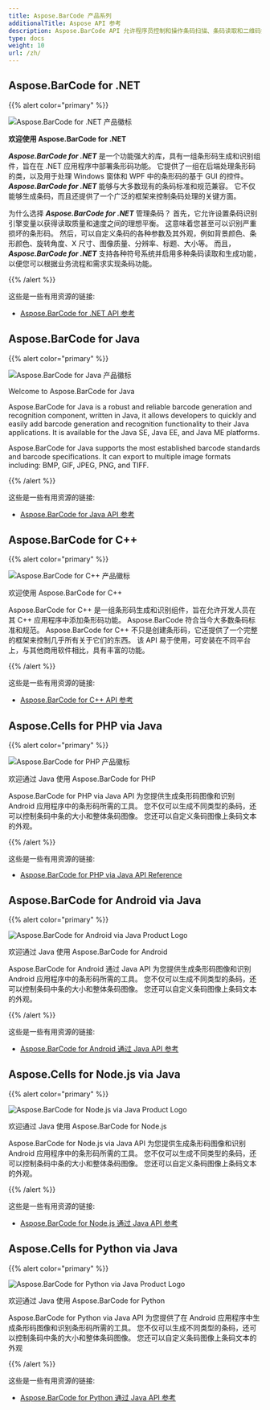 ```yaml
---
title: Aspose.BarCode 产品系列
additionalTitle: Aspose API 参考
description: Aspose.BarCode API 允许程序员控制和操作条码扫描、条码读取和二维码扫描功能。 它提供了一组在后端处理条形码的类，以及用于处理条形码的基于 GUI 的控件。 提供免费评估版。
type: docs
weight: 10
url: /zh/
---
```


## Aspose.BarCode for .NET

{{% alert color="primary" %}} 

![Aspose.BarCode for .NET 产品徽标](../home_1.png)

**欢迎使用 Aspose.BarCode for .NET**

***Aspose.BarCode for .NET*** 是一个功能强大的库，具有一组条形码生成和识别组件，旨在在 .NET 应用程序中部署条形码功能。 它提供了一组在后端处理条形码的类，以及用于处理 Windows 窗体和 WPF 中的条形码的基于 GUI 的控件。 ***Aspose.BarCode for .NET*** 能够与大多数现有的条码标准和规范兼容。 它不仅能够生成条码，而且还提供了一个广泛的框架来控制条码处理的关键方面。

为什么选择 ***Aspose.BarCode for .NET*** 管理条码？ 首先，它允许设置条码识别引擎变量以获得读取质量和速度之间的理想平衡。 这意味着您甚至可以识别严重损坏的条形码。
然后，可以自定义条码的各种参数及其外观，例如背景颜色、条形颜色、旋转角度、X 尺寸、图像质量、分辨率、标题、大小等。
而且， ***Aspose.BarCode for .NET*** 支持各种符号系统并启用多种条码读取和生成功能，以便您可以根据业务流程和需求实现条码功能。 

{{% /alert %}} 

这些是一些有用资源的链接:
- [Aspose.BarCode for .NET API 参考](/barcode/zh/net/)


## Aspose.BarCode for Java

{{% alert color="primary" %}}

![Aspose.BarCode for Java 产品徽标](../home_2.png)

Welcome to Aspose.BarCode for Java

Aspose.BarCode for Java is a robust and reliable barcode generation and recognition component, written in Java, it allows developers to quickly and easily add barcode generation and recognition functionality to their Java applications. It is available for the Java SE, Java EE, and Java ME platforms.

Aspose.BarCode for Java supports the most established barcode standards and barcode specifications. It can export to multiple image formats including: BMP, GIF, JPEG, PNG, and TIFF.

{{% /alert %}} 

这些是一些有用资源的链接:
- [Aspose.BarCode for Java API 参考](/barcode/java/)


## Aspose.BarCode for C++
{{% alert color="primary" %}}

![Aspose.BarCode for C++ 产品徽标](../home_3.png)

欢迎使用 Aspose.BarCode for C++

Aspose.BarCode for C++ 是一组条形码生成和识别组件，旨在允许开发人员在其 C++ 应用程序中添加条形码功能。 Aspose.BarCode 符合当今大多数条码标准和规范。 Aspose.BarCode for C++ 不只是创建条形码，它还提供了一个完整的框架来控制几乎所有关于它们的东西。 该 API 易于使用，可安装在不同平台上，与其他商用软件相比，具有丰富的功能。

{{% /alert %}} 

这些是一些有用资源的链接:
- [Aspose.BarCode for C++ API 参考](/barcode/cpp/)

## Aspose.Cells for PHP via Java
{{% alert color="primary" %}}

![Aspose.BarCode for PHP 产品徽标](../home_4.png)

欢迎通过 Java 使用 Aspose.BarCode for PHP

Aspose.BarCode for PHP via Java API 为您提供生成条形码图像和识别 Android 应用程序中的条形码所需的工具。 您不仅可以生成不同类型的条码，还可以控制条码中条的大小和整体条码图像。 您还可以自定义条码图像上条码文本的外观。

{{% /alert %}} 

这些是一些有用资源的链接:
- [Aspose.BarCode for PHP via Java API Reference](/barcode/php/)


## Aspose.BarCode for Android via Java
{{% alert color="primary" %}}

![Aspose.BarCode for Android via Java Product Logo](../home_5.png)

欢迎通过 Java 使用 Aspose.BarCode for Android

Aspose.BarCode for Android 通过 Java API 为您提供生成条形码图像和识别 Android 应用程序中的条形码所需的工具。 您不仅可以生成不同类型的条码，还可以控制条码中条的大小和整体条码图像。 您还可以自定义条码图像上条码文本的外观。

{{% /alert %}} 

这些是一些有用资源的链接:

- [Aspose.BarCode for Android 通过 Java API 参考](/barcode/androidjava/)

## Aspose.Cells for Node.js via Java
{{% alert color="primary" %}}

![Aspose.BarCode for Node.js via Java Product Logo](../home_6.png)

欢迎通过 Java 使用 Aspose.BarCode for Node.js

Aspose.BarCode for Node.js via Java API 为您提供生成条形码图像和识别 Android 应用程序中的条形码所需的工具。 您不仅可以生成不同类型的条码，还可以控制条码中条的大小和整体条码图像。 您还可以自定义条码图像上条码文本的外观。

{{% /alert %}} 

这些是一些有用资源的链接:
- [Aspose.BarCode for Node.js 通过 Java API 参考](/barcode/nodejs/)

## Aspose.Cells for Python via Java
{{% alert color="primary" %}}

![Aspose.BarCode for Python via Java Product Logo](../home_7.png)

欢迎通过 Java 使用 Aspose.BarCode for Python

Aspose.BarCode for Python via Java API 为您提供了在 Android 应用程序中生成条形码图像和识别条形码所需的工具。 您不仅可以生成不同类型的条码，还可以控制条码中条的大小和整体条码图像。 您还可以自定义条码图像上条码文本的外观

{{% /alert %}} 

这些是一些有用资源的链接:
- [Aspose.BarCode for Python 通过 Java API 参考](/barcode/python-java/)